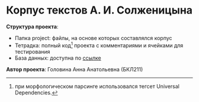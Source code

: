 # Корпус текстов А. И. Солженицына

__Структура проекта__:
* Папка project: файлы, на основе которых составлялся корпус
* Тетрадка: полный код[^1] проекта с комментариями и ячейками для тестирования
* База данных: доступна по [ссылке](https://drive.google.com/drive/folders/1qmtCgiR6_Ll5YMY1pdRfa7RaIO31rl0F?usp=sharing)

__Автор проекта__: Головина Анна Анатольевна (БКЛ211)

[^1]: при морфологическом парсинге использовался тегсет Universal Dependencies.

